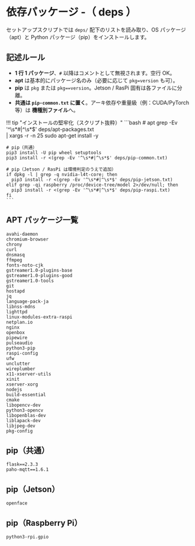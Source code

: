 # 依存パッケージ -（ deps ）

セットアップスクリプトでは `deps/` 配下のリストを読み取り、OS パッケージ（apt）と Python パッケージ（pip）をインストールします。  

## **記述ルール**

- **1 行 1 パッケージ**、`#` 以降はコメントとして無視されます。空行 OK。
- **apt** は基本的にパッケージ名のみ（必要に応じて `pkg=version` も可）。  
- **pip** は `pkg` または `pkg==version`。Jetson / RasPi 固有は各ファイルに分離。
- **共通は `pip-common.txt` に置く**。アーキ依存や重量級（例：CUDA/PyTorch 等）は **機種別ファイル**へ。

!!! tip "インストールの堅牢化（スクリプト抜粋）"
    ```bash
    # apt
    grep -Ev '^\s*#|^\s*$' deps/apt-packages.txt \
      | xargs -r -n 25 sudo apt-get install -y

    # pip（共通）
    pip3 install -U pip wheel setuptools
    pip3 install -r <(grep -Ev '^\s*#|^\s*$' deps/pip-common.txt)

    # pip（Jetson / RasPi は環境判定のうえで追加）
    if dpkg -l | grep -q nvidia-l4t-core; then
      pip3 install -r <(grep -Ev '^\s*#|^\s*$' deps/pip-jetson.txt)
    elif grep -qi raspberry /proc/device-tree/model 2>/dev/null; then
      pip3 install -r <(grep -Ev '^\s*#|^\s*$' deps/pip-raspi.txt)
    fi
    ```

## **APT パッケージ一覧**
<!-- markdownlint-disable-next-line MD046 -->
```text
avahi-daemon
chromium-browser
chrony
curl
dnsmasq
ffmpeg
fonts-noto-cjk
gstreamer1.0-plugins-base
gstreamer1.0-plugins-good
gstreamer1.0-tools
git
hostapd
jq
language-pack-ja
libnss-mdns
lighttpd
linux-modules-extra-raspi
netplan.io
nginx
openbox
pipewire
pulseaudio
python3-pip
raspi-config
ufw
unclutter
wireplumber
x11-xserver-utils
xinit
xserver-xorg
nodejs
build-essential
cmake
libopencv-dev
python3-opencv
libopenblas-dev
liblapack-dev
libjpeg-dev
pkg-config
```

## **pip（共通）**
<!-- markdownlint-disable-next-line MD046 -->
```text
flask==2.3.3
paho-mqtt==1.6.1
```

## **pip（Jetson）**
<!-- markdownlint-disable-next-line MD046 -->
```text
openface
```

## **pip（Raspberry Pi）**
<!-- markdownlint-disable-next-line MD046 -->
```text
python3-rpi.gpio
```
